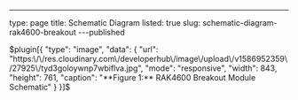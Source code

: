 ---
type: page
title: Schematic Diagram
listed: true
slug: schematic-diagram-rak4600-breakout
---published

$plugin[{
    "type": "image",
    "data": {
        "url": "https:\/\/res.cloudinary.com\/developerhub\/image\/upload\/v1586952359\/27925\/tyd3goloywnp7wbiflva.jpg",
        "mode": "responsive",
        "width": 843,
        "height": 761,
        "caption": "**Figure 1:** RAK4600 Breakout Module Schematic"
    }
}]$

